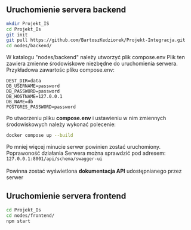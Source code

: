 ## Uruchomienie servera backend
```bash
mkdir Projekt_IS
cd Projekt_Is
git init
git pull https://github.com/BartoszKedziorek/Projekt-Integracja.git
cd nodes/backend/
```
W katalogu "nodes/backend" należy utworzyć plik compose.env
Plik ten zawiera zmienne środowiskowe niezbędne do uruchomienia
serwera. Przykładowa zawartośc pliku compose.env:
```
DEST_DIR=data
DB_USERNAME=password
DB_PASSWORD=password
DB_HOSTNAME=127.0.0.1
DB_NAME=db
POSTGRES_PASSWORD=password
```
Po utworzeniu pliku **compose.env** i ustawieniu w nim zmiennych
środowiskowych należy wykonać polecenie:
```bash
docker compose up --build
```

Po mniej więcej minucie serwer powinien zostać uruchomiony. Poprawoność działania
Serwera można sprawdzić pod adresem:
```127.0.0.1:8001/api/schema/swagger-ui```<br /><br />
Powinna zostać wyświetlona **dokumentacja API** udostępnianego przez serwer

## Uruchomienie servera frontend
```bash
cd Projekt_Is
cd nodes/frontend/
npm start
```
